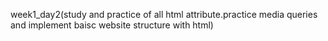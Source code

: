 week1_day2(study and practice of  all  html attribute.practice media queries and implement baisc website structure with html)
